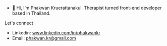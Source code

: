 - 👋 Hi, I’m Phakwan Kruerattanakul. Therapist turned front-end developer based in Thailand.

Let's connect
- Linkedin: www.linkedin.com/in/phakwankr
- Email: phakwan.kr@gmail.com

<!---
phakwankr/phakwankr is a ✨ special ✨ repository because its `README.md` (this file) appears on your GitHub profile.
You can click the Preview link to take a look at your changes.
--->
